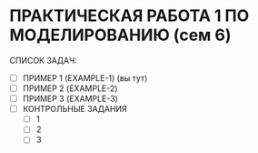 # ПРАКТИЧЕСКАЯ РАБОТА 1 ПО МОДЕЛИРОВАНИЮ (сем 6)
СПИСОК ЗАДАЧ:
- [ ] ПРИМЕР 1 (EXAMPLE-1) (вы тут)
- [ ] ПРИМЕР 2 (EXAMPLE-2)
- [ ] ПРИМЕР 3 (EXAMPLE-3)
- [ ] КОНТРОЛЬНЫЕ ЗАДАНИЯ
	- [ ] 1
	- [ ] 2
	- [ ] 3 
